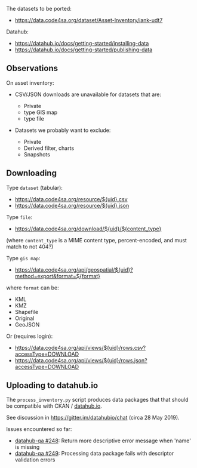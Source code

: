 The datasets to be ported:

* <https://data.code4sa.org/dataset/Asset-Inventory/iank-udt7>

Datahub:

* <https://datahub.io/docs/getting-started/installing-data>
* <https://datahub.io/docs/getting-started/publishing-data>


## Observations

On asset inventory:

* CSV/JSON downloads are unavailable for datasets that are:
  * Private
  * type GIS map
  * type file

* Datasets we probably want to exclude:
  * Private
  * Derived filter, charts
  * Snapshots


## Downloading

Type `dataset` (tabular):

* https://data.code4sa.org/resource/${uid}.csv
* https://data.code4sa.org/resource/${uid}.json

Type `file`:

* https://data.code4sa.org/download/${uid}/${content_type}

(where `content_type` is a MIME content type, percent-encoded,
and must match to not 404?)

Type `gis map`:

* https://data.code4sa.org/api/geospatial/${uid}?method=export&format=${format}

where `format` can be:

* KML
* KMZ
* Shapefile
* Original
* GeoJSON

Or (requires login):

* https://data.code4sa.org/api/views/${uid}/rows.csv?accessType=DOWNLOAD
* https://data.code4sa.org/api/views/${uid}/rows.json?accessType=DOWNLOAD


## Uploading to datahub.io

The `process_inventory.py` script produces data packages that that
should be compatible with CKAN / [datahub.io](https://datahub.io/).

See discussion in https://gitter.im/datahubio/chat (circa 28 May 2019).

Issues encountered so far:

* [datahub-qa #248]: Return more descriptive error message when 'name' is missing
* [datahub-qa #249]: Processing data package fails with descriptor validation errors

[datahub-qa #248]: https://github.com/datopian/datahub-qa/issues/248
[datahub-qa #249]: https://github.com/datopian/datahub-qa/issues/249
